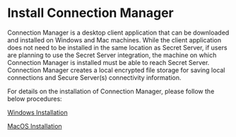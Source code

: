 [title]: # (Install Connection Manager)
[tags]: # (install,cm)
[priority]: # (100)

# Install Connection Manager

Connection Manager is a desktop client application that can be downloaded and installed on Windows and Mac machines. While the client application does not need to be installed in the same location as Secret Server, if users are planning to use the Secret Server integration, the machine on which Connection Manager is installed must be able to reach Secret Server. Connection Manager creates a local encrypted file storage for saving local connections and Secure Server(s) connectivity information.

For details on the installation of Connection Manager, please follow the below procedures:

[Windows Installation](win-install.md)

[MacOS Installation](macosx-install.md)